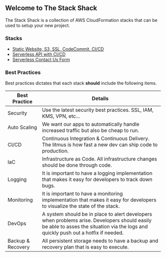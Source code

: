 ## Welcome to The Stack Shack

The Stack Shack is a collection of AWS CloudFormation stacks that can be used to setup your new project.

### Stacks
* [Static Website, S3, SSL, CodeCommit, CI/CD](https://github.com/thestackshack/static-website-s3-codecommit)
* [Serverless API with CI/CD](https://github.com/thestackshack/serverless-api-cicd)
* [Serverless Contact Us Form](https://github.com/thestackshack/serverless-contact-us-form)

### Best Practices
Best practices dictates that each stack **should** include the following items.  

|Best Practice|Details|
|-|-|
|Security|Use the latest security best practices.  SSL, IAM, KMS, VPN, etc...|
|Auto Scaling|We want our apps to automatically handle increased traffic but also be cheap to run.|
|CI/CD|Continuous Integration & Continuous Delivery.  The litmus is how fast a new dev can ship code to production.|
|IaC|Infrastructure as Code.  All infrastructure changes should be done through code.|
|Logging|It is important to have a logging implementation that makes it easy for developers to track down bugs.|
|Monitoring|It is important to have a monitoring implementation that makes it easy for developers to visualize the state of the stack.|
|DevOps|A system should be in place to alert developers when problems arise.  Developers should easily be able to asses the situation via the logs and quickly push out a hotfix if needed.|
|Backup & Recovery|All persistent storage needs to have a backup and recovery plan that is easy to execute.|
